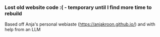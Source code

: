 ### Lost old website code :( - temporary until I find more time to rebuild 

Based off Anja's personal webiaste (https://anjakroon.github.io/) and with help from an LLM

